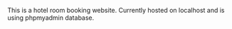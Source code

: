 This is a hotel room booking website. Currently hosted on localhost and is using phpmyadmin database.
